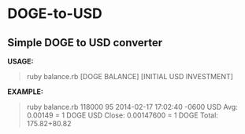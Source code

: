 DOGE-to-USD
===========
Simple DOGE to USD converter 
--------------

**USAGE:** 
> ruby balance.rb [DOGE BALANCE] [INITIAL USD INVESTMENT]

**EXAMPLE:** 
> ruby balance.rb 118000 95
2014-02-17 17:02:40 -0600
USD Avg: 0.00149 = 1 DOGE
USD Close: 0.00147600 = 1 DOGE
Total: $175.82
+$80.82 
